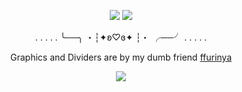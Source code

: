 <p align="center">
<img src="https://64.media.tumblr.com/debe185f45ccc0c78424c4a3a5d6f88d/13760564c08504a5-0c/s1280x1920/e932af93345f79ff24d40406b11ab5114576fb8e.pnj"/>
<img src="https://64.media.tumblr.com/a01d1651013a6f94c8089ae5b3334d9a/13760564c08504a5-cf/s1280x1920/d43c772f20f3cf868b19a981ab87c18007efc047.pnj"/>
  <div align="center"

. . . . . ╰──╮ ・┆✦ʚ♡ɞ✦ ┆・ ╭──╯ . . . . .

Graphics and Dividers are by my dumb friend [ffurinya](https://www.tumblr.com/ffurinya/776990282709352448/casper-graphics-a-date-with-death-%CA%9A%C9%9E-f2u-with?source=share)

<img src="https://64.media.tumblr.com/28e2b3beb9403f85b42730bbf61be116/13760564c08504a5-79/s1280x1920/1589975e2cf07c611334b90d89c3c7700a81cadd.pnj">
